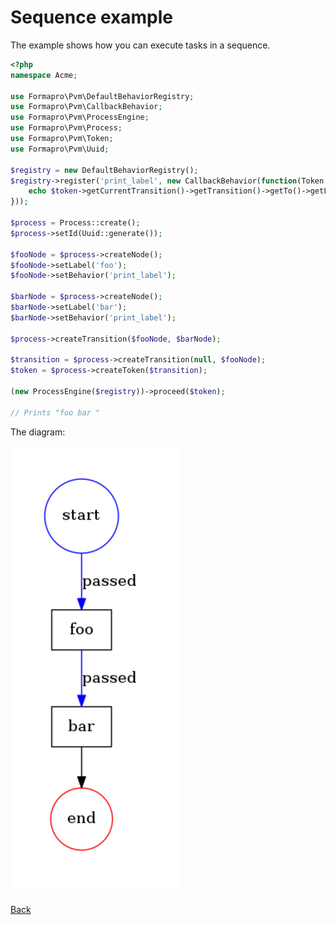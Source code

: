 # Sequence example 

The example shows how you can execute tasks in a sequence.  

```php
<?php
namespace Acme;

use Formapro\Pvm\DefaultBehaviorRegistry;
use Formapro\Pvm\CallbackBehavior;
use Formapro\Pvm\ProcessEngine;
use Formapro\Pvm\Process;
use Formapro\Pvm\Token;
use Formapro\Pvm\Uuid;

$registry = new DefaultBehaviorRegistry();
$registry->register('print_label', new CallbackBehavior(function(Token $token) {
    echo $token->getCurrentTransition()->getTransition()->getTo()->getLabel().' ';
}));

$process = Process::create();
$process->setId(Uuid::generate());

$fooNode = $process->createNode();
$fooNode->setLabel('foo');
$fooNode->setBehavior('print_label');

$barNode = $process->createNode();
$barNode->setLabel('bar');
$barNode->setBehavior('print_label');

$process->createTransition($fooNode, $barNode);

$transition = $process->createTransition(null, $fooNode);
$token = $process->createToken($transition);

(new ProcessEngine($registry))->proceed($token);

// Prints "foo bar "
```

The diagram: 

![Example](images/sequence-example.png)

[Back](../README.md)

